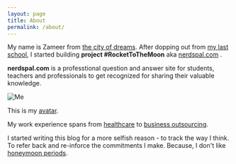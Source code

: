 ```yaml
---
layout: page
title: About
permalink: /about/
---
```


My name is Zameer from [the city of dreams](http://www.incredibleindia.org/travel/destination/mumbai/mumbai-introduction). After dopping out from [my last school](http://www.nmims.edu/), I started building **project #RocketToTheMoon** aka [nerdspal.com](https://nerdspal.com/) .

**nerdspal.com** is a professtional question and answer site for students, teachers and professionals to get recognized for sharing their valuable knowledge.

![Me](https://www.gravatar.com/avatar/0964ab778245068b9d910764125004c9)

This is my [avatar](https://gravatar.com).

My work experience spans from [healthcare](http://www.nextservices.com/) to [business outsourcing](http://serco.com/). 

I started writing this blog for a more selfish reason - to track the way I think. To refer back and re-inforce the commitments I make. Because, I don't like [honeymoon periods](http://fakepreneur.me/).

